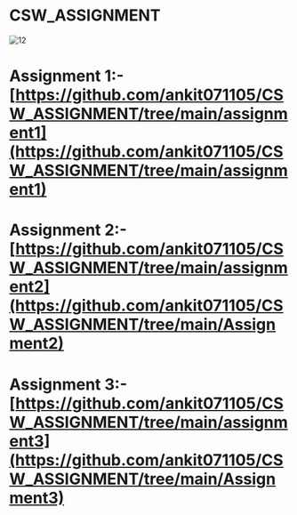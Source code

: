 # CSW_ASSIGNMENT

![`12`](https://github.com/user-attachments/assets/27c0c0f4-4b97-4033-8a57-15a7f1030ef6)


# Assignment 1:- [https://github.com/ankit071105/CSW_ASSIGNMENT/tree/main/assignment1](https://github.com/ankit071105/CSW_ASSIGNMENT/tree/main/assignment1)
# Assignment 2:- [https://github.com/ankit071105/CSW_ASSIGNMENT/tree/main/assignment2](https://github.com/ankit071105/CSW_ASSIGNMENT/tree/main/Assignment2)
# Assignment 3:- [https://github.com/ankit071105/CSW_ASSIGNMENT/tree/main/assignment3](https://github.com/ankit071105/CSW_ASSIGNMENT/tree/main/Assignment3)

